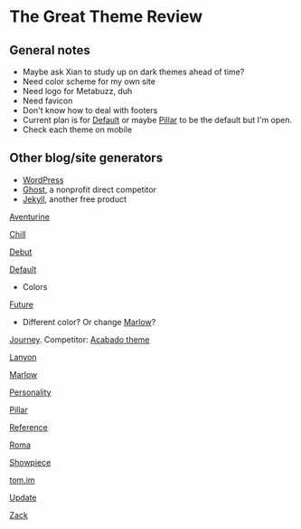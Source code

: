 # The Great Theme Review

## General notes
* Maybe ask Xian to study up on dark themes ahead of time?
* Need color scheme for my own site
* Need logo for Metabuzz, duh
* Need favicon
* Don't know how to deal with footers
* Current plan is for [Default](default/index.html) or maybe [Pillar](pillar/index.html) to be the default but I'm open.
* Check each theme on mobile

## Other blog/site generators
* [WordPress](https://wordpress.org)
* [Ghost](https://ghost.org), a nonprofit direct competitor
* [Jekyll](https://jekyllrb.com), another free product
 
[Aventurine](aventurine/index.html)  

[Chill](chill/index.html)  

[Debut](debut/index.html)

[Default](default/index.html)
* Colors

[Future](future/index.html)  
* Different color? Or change [Marlow](marlow/index.html)?

[Journey](journey/index.html). Competitor: [Acabado theme](https://camperreport.com/) 

[Lanyon](lanyon/index.html)

[Marlow](marlow/index.html)

[Personality](personality/index.html)

[Pillar](pillar/index.html)

[Reference](reference/index.html)

[Roma](roma/index.html)

[Showpiece](showpiece/index.html)

[tom.im](tom.im/index.html)

[Update](update/index.html)

[Zack](zack/index.html)


